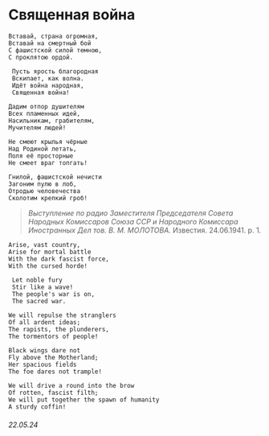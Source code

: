 # __Священная война__
```
Вставай, страна огромная,
Вставай на смертный бой
С фашистской силой темною,
С проклятою ордой.

 Пусть ярость благородная
 Вскипает, как волна.
 Идёт война народная,
 Священная война!

Дадим отпор душителям
Всех пламенных идей,
Насильникам, грабителям,
Мучителям людей!

Не смеют крылья чёрные
Над Родиной летать,
Поля её просторные
Не смеет враг топгать!

Гнилой, фашистской нечисти
Загоним пулю в лоб,
Отродью человечества
Сколотим крепкий гроб!
```
> *Выступление по радио Заместителя Председателя Совета Народных Комиссаров Союза ССР и Народного Комиссара Иностранных Дел тов. В. М. МОЛОТОВА.* Известия. 24.06.1941. p. 1.
```
Arise, vast country,
Arise for mortal battle
With the dark fascist force,
With the cursed horde!

 Let noble fury
 Stir like a wave!
 The people's war is on,
 The sacred war.

We will repulse the stranglers
Of all ardent ideas;
The rapists, the plunderers,
The tormentors of people!

Black wings dare not
Fly above the Motherland;
Her spacious fields
The foe dares not trample!

We will drive a round into the brow
Of rotten, fascist filth;
We will put together the spawn of humanity
A sturdy coffin!
```
###### 22.05.24
